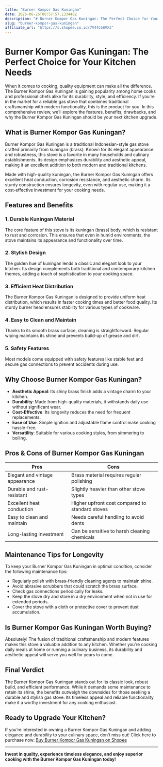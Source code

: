 ```yaml
---
title: "Burner Kompor Gas Kuningan"
date: 2025-06-26T00:57:57.133448Z
description: "# Burner Kompor Gas Kuningan: The Perfect Choice for Your Kitchen Needs..."
slug: "burner-kompor-gas-kuningan"
affiliate_url: "https://s.shopee.co.id/7V44C68VX2"
---
```

# Burner Kompor Gas Kuningan: The Perfect Choice for Your Kitchen Needs

When it comes to cooking, quality equipment can make all the difference. The Burner Kompor Gas Kuningan is gaining popularity among home cooks and professional chefs alike for its durability, style, and efficiency. If you’re in the market for a reliable gas stove that combines traditional craftsmanship with modern functionality, this is the product for you. In this comprehensive review, we’ll explore the features, benefits, drawbacks, and why the Burner Kompor Gas Kuningan should be your next kitchen upgrade.

## What is Burner Kompor Gas Kuningan?

Burner Kompor Gas Kuningan is a traditional Indonesian-style gas stove crafted primarily from kuningan (brass). Known for its elegant appearance and robustness, this stove is a favorite in many households and culinary establishments. Its design emphasizes durability and aesthetic appeal, making it an excellent addition to both modern and traditional kitchens. 

Made with high-quality kuningan, the Burner Kompor Gas Kuningan offers excellent heat conduction, corrosion resistance, and aesthetic charm. Its sturdy construction ensures longevity, even with regular use, making it a cost-effective investment for your cooking needs.

## Features and Benefits

### 1. Durable Kuningan Material
The core feature of this stove is its kuningan (brass) body, which is resistant to rust and corrosion. This ensures that even in humid environments, the stove maintains its appearance and functionality over time.

### 2. Stylish Design
The golden hue of kuningan lends a classic and elegant look to your kitchen. Its design complements both traditional and contemporary kitchen themes, adding a touch of sophistication to your cooking space.

### 3. Efficient Heat Distribution
The Burner Kompor Gas Kuningan is designed to provide uniform heat distribution, which results in faster cooking times and better food quality. Its sturdy burner head ensures stability for various types of cookware.

### 4. Easy to Clean and Maintain
Thanks to its smooth brass surface, cleaning is straightforward. Regular wiping maintains its shine and prevents build-up of grease and dirt.

### 5. Safety Features
Most models come equipped with safety features like stable feet and secure gas connections to prevent accidents during use.

## Why Choose Burner Kompor Gas Kuningan?

- **Aesthetic Appeal**: Its shiny brass finish adds a vintage charm to your kitchen.
- **Durability**: Made from high-quality materials, it withstands daily use without significant wear.
- **Cost-Effective**: Its longevity reduces the need for frequent replacements.
- **Ease of Use**: Simple ignition and adjustable flame control make cooking hassle-free.
- **Versatility**: Suitable for various cooking styles, from simmering to boiling.

## Pros & Cons of Burner Kompor Gas Kuningan

| Pros                                      | Cons                                       |
|--------------------------------------------|--------------------------------------------|
| Elegant and vintage appearance            | Brass material requires regular polishing |
| Durable and rust-resistant                 | Slightly heavier than other stove types   |
| Excellent heat conduction                  | Higher upfront cost compared to standard stoves |
| Easy to clean and maintain                 | Needs careful handling to avoid dents     |
| Long-lasting investment                    | Can be sensitive to harsh cleaning chemicals |

## Maintenance Tips for Longevity

To keep your Burner Kompor Gas Kuningan in optimal condition, consider the following maintenance tips:

- Regularly polish with brass-friendly cleaning agents to maintain shine.
- Avoid abrasive scrubbers that could scratch the brass surface.
- Check gas connections periodically for leaks.
- Keep the stove dry and store in a dry environment when not in use for extended periods.
- Cover the stove with a cloth or protective cover to prevent dust accumulation.

## Is Burner Kompor Gas Kuningan Worth Buying?

Absolutely! The fusion of traditional craftsmanship and modern features makes this stove a valuable addition to any kitchen. Whether you’re cooking daily meals at home or running a culinary business, its durability and aesthetic appeal will serve you well for years to come.

## Final Verdict

The Burner Kompor Gas Kuningan stands out for its classic look, robust build, and efficient performance. While it demands some maintenance to retain its shine, the benefits outweigh the downsides for those seeking a durable and stylish gas stove. Its timeless appeal and reliable functionality make it a worthy investment for any cooking enthusiast.

## Ready to Upgrade Your Kitchen?

If you’re interested in owning a Burner Kompor Gas Kuningan and adding elegance and durability to your culinary space, don’t miss out! Click here to purchase now: [Buy Burner Kompor Gas Kuningan on Shopee](https://s.shopee.co.id/7V44C68VX2)

---

**Invest in quality, experience timeless elegance, and enjoy superior cooking with the Burner Kompor Gas Kuningan today!**